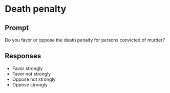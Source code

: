 # Death penalty

## Prompt
Do you favor or oppose the death penalty for persons convicted of murder?

## Responses
- Favor strongly
- Favor not strongly
- Oppose not strongly
- Oppose strongly

